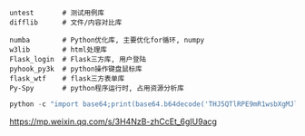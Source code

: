 ```shell
untest       # 测试用例库
difflib      # 文件/内容对比库

numba        # Python优化库, 主要优化for循环, numpy
w3lib        # html处理库
Flask_login  # Flask三方库, 用户登陆
pyhook_py3k  # python操作键盘鼠标库
flask_wtf    # flask三方表单库
Py-Spy	     # python程序运行时, 占用资源分析库
```



```python
python -c "import base64;print(base64.b64decode('THJ5QTlRPE9mR1wsbXgMJlJ7Cy8='.encode()).decode())"
```



https://mp.weixin.qq.com/s/3H4NzB-zhCcEt_6gIU9acg

